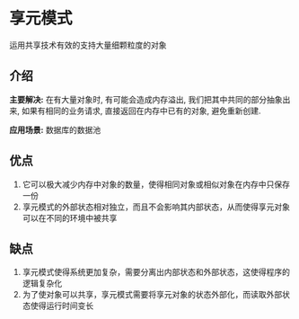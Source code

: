 # 享元模式

运用共享技术有效的支持大量细颗粒度的对象

## 介绍

**主要解决:** 在有大量对象时, 有可能会造成内存溢出, 我们把其中共同的部分抽象出来, 如果有相同的业务请求, 直接返回在内存中已有的对象, 避免重新创建.

**应用场景:** 数据库的数据池

## 优点

1. 它可以极大减少内存中对象的数量，使得相同对象或相似对象在内存中只保存一份
2. 享元模式的外部状态相对独立，而且不会影响其内部状态，从而使得享元对象可以在不同的环境中被共享

## 缺点

1. 享元模式使得系统更加复杂，需要分离出内部状态和外部状态，这使得程序的逻辑复杂化
2. 为了使对象可以共享，享元模式需要将享元对象的状态外部化，而读取外部状态使得运行时间变长